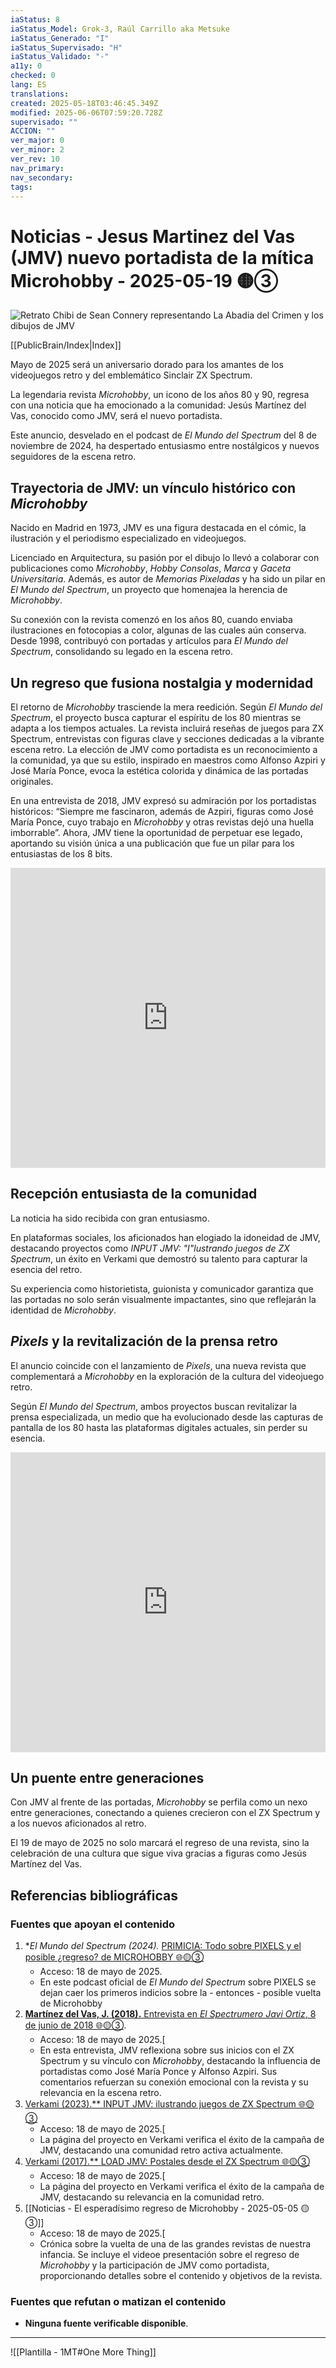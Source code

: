 ```yaml
---
iaStatus: 8
iaStatus_Model: Grok-3, Raúl Carrillo aka Metsuke
iaStatus_Generado: "I"
iaStatus_Supervisado: "H"
iaStatus_Validado: "-"
a11y: 0
checked: 0
lang: ES
translations: 
created: 2025-05-18T03:46:45.349Z
modified: 2025-06-06T07:59:20.728Z
supervisado: ""
ACCION: ""
ver_major: 0
ver_minor: 2
ver_rev: 10
nav_primary: 
nav_secondary: 
tags:
---
```

# Noticias - Jesus Martinez del Vas (JMV) nuevo portadista de la mítica Microhobby - 2025-05-19 🟡③


![Retrato Chibi de Sean Connery representando La Abadia del Crimen y los dibujos de JMV](/PublicBrain/_resources/76a34773f7b6951427dea70e04fc75eb_MD5.jpeg)

[[PublicBrain/Index|Index]]

Mayo de 2025 será un aniversario dorado para los amantes de los videojuegos retro y del emblemático Sinclair ZX Spectrum. 

La legendaria revista _Microhobby_, un icono de los años 80 y 90, regresa con una noticia que ha emocionado a la comunidad: Jesús Martínez del Vas, conocido como JMV, será el nuevo portadista. 

Este anuncio, desvelado en el podcast de _El Mundo del Spectrum_ del 8 de noviembre de 2024, ha despertado entusiasmo entre nostálgicos y nuevos seguidores de la escena retro.
## Trayectoria de JMV: un vínculo histórico con _Microhobby_

Nacido en Madrid en 1973, JMV es una figura destacada en el cómic, la ilustración y el periodismo especializado en videojuegos. 

Licenciado en Arquitectura, su pasión por el dibujo lo llevó a colaborar con publicaciones como _Microhobby_, _Hobby Consolas_, _Marca_ y _Gaceta Universitaria_. Además, es autor de _Memorias Pixeladas_ y ha sido un pilar en _El Mundo del Spectrum_, un proyecto que homenajea la herencia de _Microhobby_. 

Su conexión con la revista comenzó en los años 80, cuando enviaba ilustraciones en fotocopias a color, algunas de las cuales aún conserva. Desde 1998, contribuyó con portadas y artículos para _El Mundo del Spectrum_, consolidando su legado en la escena retro.
## Un regreso que fusiona nostalgia y modernidad

El retorno de _Microhobby_ trasciende la mera reedición. Según _El Mundo del Spectrum_, el proyecto busca capturar el espíritu de los 80 mientras se adapta a los tiempos actuales. La revista incluirá reseñas de juegos para ZX Spectrum, entrevistas con figuras clave y secciones dedicadas a la vibrante escena retro. La elección de JMV como portadista es un reconocimiento a la comunidad, ya que su estilo, inspirado en maestros como Alfonso Azpiri y José María Ponce, evoca la estética colorida y dinámica de las portadas originales.

En una entrevista de 2018, JMV expresó su admiración por los portadistas históricos: “Siempre me fascinaron, además de Azpiri, figuras como José María Ponce, cuyo trabajo en _Microhobby_ y otras revistas dejó una huella imborrable”. Ahora, JMV tiene la oportunidad de perpetuar ese legado, aportando su visión única a una publicación que fue un pilar para los entusiastas de los 8 bits.

**<iframe width="100%" height="480" src="https://www.youtube.com/embed/Q1r_jCTZClo?si=22JAAq1MK4zOQVld" title="YouTube video player" frameborder="0" allow="accelerometer; autoplay; clipboard-write; encrypted-media; gyroscope; picture-in-picture; web-share" referrerpolicy="strict-origin-when-cross-origin" allowfullscreen></iframe>**
## Recepción entusiasta de la comunidad

La noticia ha sido recibida con gran entusiasmo. 

En plataformas sociales, los aficionados han elogiado la idoneidad de JMV, destacando proyectos como _INPUT JMV: "I"lustrando juegos de ZX Spectrum_, un éxito en Verkami que demostró su talento para capturar la esencia del retro. 

Su experiencia como historietista, guionista y comunicador garantiza que las portadas no solo serán visualmente impactantes, sino que reflejarán la identidad de _Microhobby_.

## _Pixels_ y la revitalización de la prensa retro

El anuncio coincide con el lanzamiento de _Pixels_, una nueva revista que complementará a _Microhobby_ en la exploración de la cultura del videojuego retro. 

Según _El Mundo del Spectrum_, ambos proyectos buscan revitalizar la prensa especializada, un medio que ha evolucionado desde las capturas de pantalla de los 80 hasta las plataformas digitales actuales, sin perder su esencia.

**<iframe width="100%" height="480" src="https://www.youtube.com/embed/STrflYiVNnw?si=mosVrFyTKTvJRcy8" title="YouTube video player" frameborder="0" allow="accelerometer; autoplay; clipboard-write; encrypted-media; gyroscope; picture-in-picture; web-share" referrerpolicy="strict-origin-when-cross-origin" allowfullscreen></iframe>**
## Un puente entre generaciones

Con JMV al frente de las portadas, _Microhobby_ se perfila como un nexo entre generaciones, conectando a quienes crecieron con el ZX Spectrum y a los nuevos aficionados al retro. 

El 19 de mayo de 2025 no solo marcará el regreso de una revista, sino la celebración de una cultura que sigue viva gracias a figuras como Jesús Martínez del Vas.

## Referencias bibliográficas

### Fuentes que apoyan el contenido

1. **El Mundo del Spectrum (2024).* [PRIMICIA: Todo sobre PIXELS y el posible ¿regreso? de MICROHOBBY 🌐🟡③](https://www.elmundodelspectrum.com/primicia-todo-sobre-pixels-y-el-posible-regreso-de-microhobby/)
	* Acceso: 18 de mayo de 2025.
	- En este podcast oficial de _El Mundo del Spectrum_ sobre PIXELS se dejan caer los primeros indicios sobre la - entonces - posible vuelta de Microhobby
2. [**Martínez del Vas, J. (2018).** Entrevista en _El Spectrumero Javi Ortiz_, 8 de junio de 2018  🌐🟡③](https://www.youtube.com/watch?v=Q1r_jCTZClo). 
	* Acceso: 18 de mayo de 2025.[
	* En esta entrevista, JMV reflexiona sobre sus inicios con el ZX Spectrum y su vínculo con _Microhobby_, destacando la influencia de portadistas como José María Ponce y Alfonso Azpiri. Sus comentarios refuerzan su conexión emocional con la revista y su relevancia en la escena retro.
3. [Verkami (2023).** INPUT JMV: ilustrando juegos de ZX Spectrum  🌐🟡③](https://www.verkami.com/projects/29952-input-jmv-ilustrando-juegos-de-zx-spectrum) 
    - Acceso: 18 de mayo de 2025.[
    - La página del proyecto en Verkami verifica el éxito de la campaña de JMV, destacando una comunidad retro activa actualmente.
4. [Verkami (2017).** LOAD JMV: Postales desde el ZX Spectrum  🌐🟡③](https://www.verkami.com/projects/11841-load-jmv-postales-desde-el-zx-spectrum)
    - Acceso: 18 de mayo de 2025.[
    - La página del proyecto en Verkami verifica el éxito de la campaña de JMV, destacando su relevancia en la comunidad retro.
5. [[Noticias - El esperadísimo regreso de Microhobby - 2025-05-05 🟡③]]
	- Acceso: 18 de mayo de 2025.[
	- Crónica sobre la vuelta de una de las grandes revistas de nuestra infancia. Se incluye el videoe presentación sobre el regreso de _Microhobby_ y la participación de JMV como portadista, proporcionando detalles sobre el contenido y objetivos de la revista.

### Fuentes que refutan o matizan el contenido

- **Ninguna fuente verificable disponible**.  

---

![[Plantilla - 1MT#One More Thing]]
